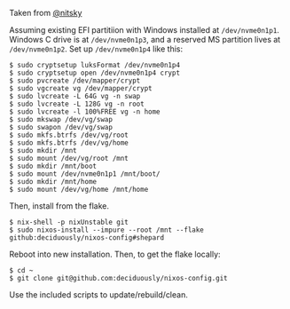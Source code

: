 Taken from [@nitsky](https://github.com/nitsky/config)

Assuming existing EFI partitiion with Windows installed at `/dev/nvme0n1p1`.  Windows C drive is at `/dev/nvme0n1p3`, and a reserved MS partition lives at `/dev/nvme0n1p2`.  Set up `/dev/nvme0n1p4` like this:

```
$ sudo cryptsetup luksFormat /dev/nvme0n1p4
$ sudo cryptsetup open /dev/nvme0n1p4 crypt
$ sudo pvcreate /dev/mapper/crypt 
$ sudo vgcreate vg /dev/mapper/crypt
$ sudo lvcreate -L 64G vg -n swap
$ sudo lvcreate -L 128G vg -n root
$ sudo lvcreate -l 100%FREE vg -n home
$ sudo mkswap /dev/vg/swap 
$ sudo swapon /dev/vg/swap 
$ sudo mkfs.btrfs /dev/vg/root
$ sudo mkfs.btrfs /dev/vg/home
$ sudo mkdir /mnt
$ sudo mount /dev/vg/root /mnt
$ sudo mkdir /mnt/boot
$ sudo mount /dev/nvme0n1p1 /mnt/boot/
$ sudo mkdir /mnt/home
$ sudo mount /dev/vg/home /mnt/home
```
Then, install from the flake.

```
$ nix-shell -p nixUnstable git
$ sudo nixos-install --impure --root /mnt --flake github:deciduously/nixos-config#shepard
```

Reboot into new installation.  Then, to get the flake locally:

```
$ cd ~
$ git clone git@github.com:deciduously/nixos-config.git
```

Use the included scripts to update/rebuild/clean.

